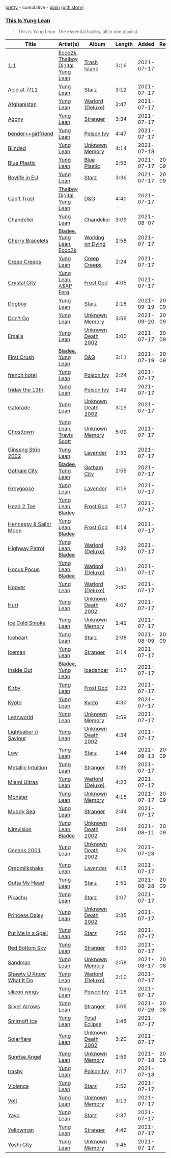 [pretty](/playlists/pretty/This%20Is%20Yung%20Lean.md) - cumulative - [plain](/playlists/plain/37i9dQZF1DZ06evO3BMhlS) ([githistory](https://github.githistory.xyz/tg-z/spotify-playlist-archive/blob/main/playlists/plain/37i9dQZF1DZ06evO3BMhlS))

### [This Is Yung Lean](https://open.spotify.com/playlist/37i9dQZF1DZ06evO3BMhlS)

> This is Yung Lean. The essential tracks, all in one playlist.

| Title | Artist(s) | Album | Length | Added | Removed |
|---|---|---|---|---|---|
| [1:1](https://open.spotify.com/track/2dOah7YpxtEyjQRgwhRvqf) | [Ecco2k](https://open.spotify.com/artist/6hG0VsXXlD10l60TqiIHIX), [Thaiboy Digital](https://open.spotify.com/artist/3cGojc1Yu89IHXx8OeSnee), [Yung Lean](https://open.spotify.com/artist/67lytN32YpUxiSeWlKfHJ3) | [Trash Island](https://open.spotify.com/album/2coNG13rwtzL6AVPmzcoty) | 3:16 | 2021-07-17 |  |
| [Acid at 7/11](https://open.spotify.com/track/3L60fLXCpeTF4jRL8a7kk9) | [Yung Lean](https://open.spotify.com/artist/67lytN32YpUxiSeWlKfHJ3) | [Starz](https://open.spotify.com/album/0U8kr1FIR4vhDRqKomi62M) | 3:12 | 2021-07-17 |  |
| [Afghanistan](https://open.spotify.com/track/6GWYemCe9Rd05ulzVxDPyz) | [Yung Lean](https://open.spotify.com/artist/67lytN32YpUxiSeWlKfHJ3) | [Warlord (Deluxe)](https://open.spotify.com/album/3OHYFlFMX0kx8NrPbfk04p) | 2:47 | 2021-07-17 |  |
| [Agony](https://open.spotify.com/track/1Wj9ZhqrnbLal0Iyqk6QH1) | [Yung Lean](https://open.spotify.com/artist/67lytN32YpUxiSeWlKfHJ3) | [Stranger](https://open.spotify.com/album/6pbfofGywFkDyt1HoKYnRd) | 3:34 | 2021-07-17 |  |
| [bender++girlfriend](https://open.spotify.com/track/4rMlrTKpibfiaVkEJz0Y70) | [Yung Lean](https://open.spotify.com/artist/67lytN32YpUxiSeWlKfHJ3) | [Poison Ivy](https://open.spotify.com/album/3pa5gld04OzSqSr34TDW7J) | 4:47 | 2021-07-17 |  |
| [Blinded](https://open.spotify.com/track/151MIJFS7zZZQejBZEKLxh) | [Yung Lean](https://open.spotify.com/artist/67lytN32YpUxiSeWlKfHJ3) | [Unknown Memory](https://open.spotify.com/album/2tKxjvmkxcMWzVmNhsaX02) | 4:14 | 2021-07-18 |  |
| [Blue Plastic](https://open.spotify.com/track/3oXtfvECvS9fJPhLisiJ0A) | [Yung Lean](https://open.spotify.com/artist/67lytN32YpUxiSeWlKfHJ3) | [Blue Plastic](https://open.spotify.com/album/0WNJUYyPbI06q7PkyZDGkJ) | 2:53 | 2021-07-17 | 2021-09-13 |
| [Boylife in EU](https://open.spotify.com/track/1WA5dWFBwokGf1dIRLYwVD) | [Yung Lean](https://open.spotify.com/artist/67lytN32YpUxiSeWlKfHJ3) | [Starz](https://open.spotify.com/album/0U8kr1FIR4vhDRqKomi62M) | 3:36 | 2021-07-17 | 2021-09-25 |
| [Can't Trust](https://open.spotify.com/track/4btGWLM8GwsJx1EHZLoIrJ) | [Thaiboy Digital](https://open.spotify.com/artist/3cGojc1Yu89IHXx8OeSnee), [Yung Lean](https://open.spotify.com/artist/67lytN32YpUxiSeWlKfHJ3) | [D&G](https://open.spotify.com/album/1wQ8SUjCs4OqmWnCzi6oI9) | 4:40 | 2021-07-17 |  |
| [Chandelier](https://open.spotify.com/track/5H8jHmABa01Y7RSL8tejgh) | [Yung Lean](https://open.spotify.com/artist/67lytN32YpUxiSeWlKfHJ3) | [Chandelier](https://open.spotify.com/album/5KFOZx4trm0m4BPQ2HzrZ1) | 3:09 | 2021-08-07 |  |
| [Cherry Bracelets](https://open.spotify.com/track/0pl95dQndNeIJ2vr5Ce9RV) | [Bladee](https://open.spotify.com/artist/2xvtxDNInKDV4AvGmjw6d1), [Yung Lean](https://open.spotify.com/artist/67lytN32YpUxiSeWlKfHJ3), [Ecco2k](https://open.spotify.com/artist/6hG0VsXXlD10l60TqiIHIX) | [Working on Dying](https://open.spotify.com/album/0zDf2fk1YgPnh2xicD1HXd) | 2:58 | 2021-07-17 |  |
| [Creep Creeps](https://open.spotify.com/track/1gk9UQUBSTuKaXM8DVeJ8L) | [Yung Lean](https://open.spotify.com/artist/67lytN32YpUxiSeWlKfHJ3) | [Creep Creeps](https://open.spotify.com/album/7mYRb2hddu04G5UoVNtQDc) | 2:24 | 2021-07-17 |  |
| [Crystal City](https://open.spotify.com/track/6Yqzw3U3RYFtIu9YnI1Ugj) | [Yung Lean](https://open.spotify.com/artist/67lytN32YpUxiSeWlKfHJ3), [A$AP Ferg](https://open.spotify.com/artist/5dHt1vcEm9qb8fCyLcB3HL) | [Frost God](https://open.spotify.com/album/6Qj9L5tOFscNgKwi0Ab0TT) | 4:05 | 2021-07-17 |  |
| [Dogboy](https://open.spotify.com/track/6cTeFGpgkGQjoqbLKIIePw) | [Yung Lean](https://open.spotify.com/artist/67lytN32YpUxiSeWlKfHJ3) | [Starz](https://open.spotify.com/album/0U8kr1FIR4vhDRqKomi62M) | 2:16 | 2021-09-19 | 2021-09-22 |
| [Don't Go](https://open.spotify.com/track/55ji6rFyGFBXlgXUDyUKbx) | [Yung Lean](https://open.spotify.com/artist/67lytN32YpUxiSeWlKfHJ3) | [Unknown Memory](https://open.spotify.com/album/2tKxjvmkxcMWzVmNhsaX02) | 3:56 | 2021-09-20 | 2021-09-21 |
| [Emails](https://open.spotify.com/track/7tFFJBOEeJBkK9Q6lZVFnc) | [Yung Lean](https://open.spotify.com/artist/67lytN32YpUxiSeWlKfHJ3) | [Unknown Death 2002](https://open.spotify.com/album/2u07QZy2B5vzr0s5pBbKga) | 3:00 | 2021-07-17 | 2021-09-26 |
| [First Crush](https://open.spotify.com/track/0CzLsTlSFDsh1rSswOQvUS) | [Bladee](https://open.spotify.com/artist/2xvtxDNInKDV4AvGmjw6d1), [Yung Lean](https://open.spotify.com/artist/67lytN32YpUxiSeWlKfHJ3) | [D&G](https://open.spotify.com/album/1wQ8SUjCs4OqmWnCzi6oI9) | 3:11 | 2021-07-19 | 2021-09-25 |
| [french hotel](https://open.spotify.com/track/0HWVRydRGq8V49WVXW9Pn5) | [Yung Lean](https://open.spotify.com/artist/67lytN32YpUxiSeWlKfHJ3) | [Poison Ivy](https://open.spotify.com/album/3pa5gld04OzSqSr34TDW7J) | 2:24 | 2021-07-17 |  |
| [friday the 13th](https://open.spotify.com/track/6b64wfFRjHTwmVJDp3IV9X) | [Yung Lean](https://open.spotify.com/artist/67lytN32YpUxiSeWlKfHJ3) | [Poison Ivy](https://open.spotify.com/album/3pa5gld04OzSqSr34TDW7J) | 2:42 | 2021-07-17 |  |
| [Gatorade](https://open.spotify.com/track/0tEjjVdIQM2i3z3Cmlt0er) | [Yung Lean](https://open.spotify.com/artist/67lytN32YpUxiSeWlKfHJ3) | [Unknown Death 2002](https://open.spotify.com/album/2u07QZy2B5vzr0s5pBbKga) | 3:19 | 2021-07-17 |  |
| [Ghosttown](https://open.spotify.com/track/2YvyKtXIEpQoLYtuUNp7Lg) | [Yung Lean](https://open.spotify.com/artist/67lytN32YpUxiSeWlKfHJ3), [Travis Scott](https://open.spotify.com/artist/0Y5tJX1MQlPlqiwlOH1tJY) | [Unknown Memory](https://open.spotify.com/album/2tKxjvmkxcMWzVmNhsaX02) | 5:09 | 2021-07-17 |  |
| [Ginseng Strip 2002](https://open.spotify.com/track/79nEEoEPY2w8EXj9hjn5oc) | [Yung Lean](https://open.spotify.com/artist/67lytN32YpUxiSeWlKfHJ3) | [Lavender](https://open.spotify.com/album/09kU2R5DyHy86Ko8xXfkKK) | 2:33 | 2021-07-17 |  |
| [Gotham City](https://open.spotify.com/track/2whKOvkZ8mNLbinpYsKt3X) | [Bladee](https://open.spotify.com/artist/2xvtxDNInKDV4AvGmjw6d1), [Yung Lean](https://open.spotify.com/artist/67lytN32YpUxiSeWlKfHJ3) | [Gotham City](https://open.spotify.com/album/3uxPFGqszJKYRZWIT139Dx) | 2:55 | 2021-07-17 |  |
| [Greygoose](https://open.spotify.com/track/0TcyLymzEmBXIEAhsahCdu) | [Yung Lean](https://open.spotify.com/artist/67lytN32YpUxiSeWlKfHJ3) | [Lavender](https://open.spotify.com/album/09kU2R5DyHy86Ko8xXfkKK) | 3:16 | 2021-07-17 |  |
| [Head 2 Toe](https://open.spotify.com/track/7dSRKGMpyc5agOf5ypOSfa) | [Yung Lean](https://open.spotify.com/artist/67lytN32YpUxiSeWlKfHJ3), [Bladee](https://open.spotify.com/artist/2xvtxDNInKDV4AvGmjw6d1) | [Frost God](https://open.spotify.com/album/6Qj9L5tOFscNgKwi0Ab0TT) | 3:17 | 2021-07-17 |  |
| [Hennessy & Sailor Moon](https://open.spotify.com/track/1Tx9d3LttUbrogmblhfQKY) | [Yung Lean](https://open.spotify.com/artist/67lytN32YpUxiSeWlKfHJ3), [Bladee](https://open.spotify.com/artist/2xvtxDNInKDV4AvGmjw6d1) | [Frost God](https://open.spotify.com/album/6Qj9L5tOFscNgKwi0Ab0TT) | 4:14 | 2021-07-17 |  |
| [Highway Patrol](https://open.spotify.com/track/5ZPprxpk8aazz6ZGyGtzeo) | [Yung Lean](https://open.spotify.com/artist/67lytN32YpUxiSeWlKfHJ3), [Bladee](https://open.spotify.com/artist/2xvtxDNInKDV4AvGmjw6d1) | [Warlord (Deluxe)](https://open.spotify.com/album/3OHYFlFMX0kx8NrPbfk04p) | 3:32 | 2021-07-17 |  |
| [Hocus Pocus](https://open.spotify.com/track/108IEI9pc04fBMp5CQaUFo) | [Yung Lean](https://open.spotify.com/artist/67lytN32YpUxiSeWlKfHJ3), [Bladee](https://open.spotify.com/artist/2xvtxDNInKDV4AvGmjw6d1) | [Warlord (Deluxe)](https://open.spotify.com/album/3OHYFlFMX0kx8NrPbfk04p) | 3:31 | 2021-07-17 |  |
| [Hoover](https://open.spotify.com/track/2Xk50QBg06pdvGPbvzA4ON) | [Yung Lean](https://open.spotify.com/artist/67lytN32YpUxiSeWlKfHJ3) | [Warlord (Deluxe)](https://open.spotify.com/album/3OHYFlFMX0kx8NrPbfk04p) | 2:40 | 2021-07-17 |  |
| [Hurt](https://open.spotify.com/track/0Ga7kQpBhl6hcFFLDIKKJx) | [Yung Lean](https://open.spotify.com/artist/67lytN32YpUxiSeWlKfHJ3) | [Unknown Death 2002](https://open.spotify.com/album/2u07QZy2B5vzr0s5pBbKga) | 4:07 | 2021-07-17 |  |
| [Ice Cold Smoke](https://open.spotify.com/track/1GbdR1yztiES0VcbRuJtpA) | [Yung Lean](https://open.spotify.com/artist/67lytN32YpUxiSeWlKfHJ3) | [Unknown Memory](https://open.spotify.com/album/2tKxjvmkxcMWzVmNhsaX02) | 1:41 | 2021-07-17 |  |
| [Iceheart](https://open.spotify.com/track/5DwGFP96DR6Elgox0ILaLr) | [Yung Lean](https://open.spotify.com/artist/67lytN32YpUxiSeWlKfHJ3) | [Starz](https://open.spotify.com/album/0U8kr1FIR4vhDRqKomi62M) | 2:08 | 2021-08-09 | 2021-09-18 |
| [Iceman](https://open.spotify.com/track/1J7GTyct5qo7xpTs7eykXg) | [Yung Lean](https://open.spotify.com/artist/67lytN32YpUxiSeWlKfHJ3) | [Stranger](https://open.spotify.com/album/6pbfofGywFkDyt1HoKYnRd) | 3:14 | 2021-07-17 |  |
| [Inside Out](https://open.spotify.com/track/3wUla5WsY7YnyAKAg3zdB2) | [Bladee](https://open.spotify.com/artist/2xvtxDNInKDV4AvGmjw6d1), [Yung Lean](https://open.spotify.com/artist/67lytN32YpUxiSeWlKfHJ3) | [Icedancer](https://open.spotify.com/album/0cT1SQDE7wSh1eUJkGFXse) | 2:17 | 2021-07-17 |  |
| [Kirby](https://open.spotify.com/track/2LlIZprZK36v4e00RTVdaA) | [Yung Lean](https://open.spotify.com/artist/67lytN32YpUxiSeWlKfHJ3) | [Frost God](https://open.spotify.com/album/6Qj9L5tOFscNgKwi0Ab0TT) | 2:23 | 2021-07-17 |  |
| [Kyoto](https://open.spotify.com/track/2djY65hifu2a4R2WqcXqKL) | [Yung Lean](https://open.spotify.com/artist/67lytN32YpUxiSeWlKfHJ3) | [Kyoto](https://open.spotify.com/album/6gdjvua6iksIJZgmD5FpRp) | 4:30 | 2021-07-17 |  |
| [Leanworld](https://open.spotify.com/track/1TRpAbmyAMEISEsJd3DRk0) | [Yung Lean](https://open.spotify.com/artist/67lytN32YpUxiSeWlKfHJ3) | [Unknown Memory](https://open.spotify.com/album/2tKxjvmkxcMWzVmNhsaX02) | 3:59 | 2021-07-17 |  |
| [Lightsaber // Saviour](https://open.spotify.com/track/4RUmFaQOPfigS3Z5BIepn3) | [Yung Lean](https://open.spotify.com/artist/67lytN32YpUxiSeWlKfHJ3) | [Unknown Death 2002](https://open.spotify.com/album/2u07QZy2B5vzr0s5pBbKga) | 4:34 | 2021-07-17 |  |
| [Low](https://open.spotify.com/track/4Yiou6cscKkRMc5UOAHPeL) | [Yung Lean](https://open.spotify.com/artist/67lytN32YpUxiSeWlKfHJ3) | [Starz](https://open.spotify.com/album/0U8kr1FIR4vhDRqKomi62M) | 2:44 | 2021-09-13 | 2021-09-24 |
| [Metallic Intuition](https://open.spotify.com/track/6iRQw60t2V3l5iRq29Ueti) | [Yung Lean](https://open.spotify.com/artist/67lytN32YpUxiSeWlKfHJ3) | [Stranger](https://open.spotify.com/album/6pbfofGywFkDyt1HoKYnRd) | 3:35 | 2021-07-17 |  |
| [Miami Ultras](https://open.spotify.com/track/3yIBvyWUwGkg7Hee9K20Ns) | [Yung Lean](https://open.spotify.com/artist/67lytN32YpUxiSeWlKfHJ3) | [Warlord (Deluxe)](https://open.spotify.com/album/3OHYFlFMX0kx8NrPbfk04p) | 4:23 | 2021-07-17 |  |
| [Monster](https://open.spotify.com/track/6sVfZxUhIYFUJPMePFYwir) | [Yung Lean](https://open.spotify.com/artist/67lytN32YpUxiSeWlKfHJ3) | [Unknown Memory](https://open.spotify.com/album/2tKxjvmkxcMWzVmNhsaX02) | 4:15 | 2021-07-17 | 2021-09-23 |
| [Muddy Sea](https://open.spotify.com/track/107KhIWfM5zMGGkoqmXyNj) | [Yung Lean](https://open.spotify.com/artist/67lytN32YpUxiSeWlKfHJ3) | [Stranger](https://open.spotify.com/album/6pbfofGywFkDyt1HoKYnRd) | 2:44 | 2021-07-17 |  |
| [Nitevision](https://open.spotify.com/track/7mnXnoYVOQRsuFG37ckTiB) | [Yung Lean](https://open.spotify.com/artist/67lytN32YpUxiSeWlKfHJ3), [Bladee](https://open.spotify.com/artist/2xvtxDNInKDV4AvGmjw6d1) | [Unknown Death 2002](https://open.spotify.com/album/2u07QZy2B5vzr0s5pBbKga) | 3:44 | 2021-08-11 | 2021-09-22 |
| [Oceans 2001](https://open.spotify.com/track/6HZs9Eq2IL5DyYSuLgpgz5) | [Yung Lean](https://open.spotify.com/artist/67lytN32YpUxiSeWlKfHJ3) | [Unknown Death 2002](https://open.spotify.com/album/2u07QZy2B5vzr0s5pBbKga) | 3:26 | 2021-07-28 |  |
| [Oreomilkshake](https://open.spotify.com/track/0rBd2FVCsYNE7CmQqLZJZp) | [Yung Lean](https://open.spotify.com/artist/67lytN32YpUxiSeWlKfHJ3) | [Lavender](https://open.spotify.com/album/09kU2R5DyHy86Ko8xXfkKK) | 4:15 | 2021-07-17 |  |
| [Outta My Head](https://open.spotify.com/track/0Mdrf9ZHtZco3f8TgLfgc2) | [Yung Lean](https://open.spotify.com/artist/67lytN32YpUxiSeWlKfHJ3) | [Starz](https://open.spotify.com/album/0U8kr1FIR4vhDRqKomi62M) | 2:51 | 2021-08-28 | 2021-09-23 |
| [Pikachu](https://open.spotify.com/track/2tasUxhSR4DFdwcclUwnel) | [Yung Lean](https://open.spotify.com/artist/67lytN32YpUxiSeWlKfHJ3) | [Starz](https://open.spotify.com/album/0U8kr1FIR4vhDRqKomi62M) | 2:07 | 2021-07-17 |  |
| [Princess Daisy](https://open.spotify.com/track/2czReC2NDu2pn7jlZskgVY) | [Yung Lean](https://open.spotify.com/artist/67lytN32YpUxiSeWlKfHJ3) | [Unknown Death 2002](https://open.spotify.com/album/2u07QZy2B5vzr0s5pBbKga) | 3:35 | 2021-07-17 |  |
| [Put Me in a Spell](https://open.spotify.com/track/7AoBmCepQhli0c4WAZtPmP) | [Yung Lean](https://open.spotify.com/artist/67lytN32YpUxiSeWlKfHJ3) | [Starz](https://open.spotify.com/album/0U8kr1FIR4vhDRqKomi62M) | 2:56 | 2021-07-17 |  |
| [Red Bottom Sky](https://open.spotify.com/track/2WloLsoUqp1A0xxNAwoiwh) | [Yung Lean](https://open.spotify.com/artist/67lytN32YpUxiSeWlKfHJ3) | [Stranger](https://open.spotify.com/album/6pbfofGywFkDyt1HoKYnRd) | 5:03 | 2021-07-17 |  |
| [Sandman](https://open.spotify.com/track/5sarm65FZkv7Rb13jLu4fL) | [Yung Lean](https://open.spotify.com/artist/67lytN32YpUxiSeWlKfHJ3) | [Unknown Memory](https://open.spotify.com/album/2tKxjvmkxcMWzVmNhsaX02) | 2:58 | 2021-08-17 | 2021-08-19 |
| [Shawty U Know What It Do](https://open.spotify.com/track/2iklm7CivXJcq9UT9B0EVm) | [Yung Lean](https://open.spotify.com/artist/67lytN32YpUxiSeWlKfHJ3) | [Warlord (Deluxe)](https://open.spotify.com/album/3OHYFlFMX0kx8NrPbfk04p) | 2:10 | 2021-07-17 |  |
| [silicon wings](https://open.spotify.com/track/4gFSTL6N4m8BxIb6Rz1ERg) | [Yung Lean](https://open.spotify.com/artist/67lytN32YpUxiSeWlKfHJ3) | [Poison Ivy](https://open.spotify.com/album/3pa5gld04OzSqSr34TDW7J) | 2:16 | 2021-07-17 |  |
| [Silver Arrows](https://open.spotify.com/track/42GQUyW4yZtXjzXzWylEPe) | [Yung Lean](https://open.spotify.com/artist/67lytN32YpUxiSeWlKfHJ3) | [Stranger](https://open.spotify.com/album/6pbfofGywFkDyt1HoKYnRd) | 3:06 | 2021-07-26 | 2021-08-30 |
| [Smirnoff Ice](https://open.spotify.com/track/5Bm38kZRQd7dB7OKYYQ0Ct) | [Yung Lean](https://open.spotify.com/artist/67lytN32YpUxiSeWlKfHJ3) | [Total Eclipse](https://open.spotify.com/album/55rGI7NESSLnkAZsa0JhN0) | 1:46 | 2021-07-17 |  |
| [Solarflare](https://open.spotify.com/track/6gfdYD9AfSHzXMAuFvqjto) | [Yung Lean](https://open.spotify.com/artist/67lytN32YpUxiSeWlKfHJ3) | [Unknown Death 2002](https://open.spotify.com/album/2u07QZy2B5vzr0s5pBbKga) | 3:20 | 2021-07-17 |  |
| [Sunrise Angel](https://open.spotify.com/track/3ctY3LpgJUG8KMY18nBWsJ) | [Yung Lean](https://open.spotify.com/artist/67lytN32YpUxiSeWlKfHJ3) | [Unknown Memory](https://open.spotify.com/album/2tKxjvmkxcMWzVmNhsaX02) | 2:59 | 2021-07-18 | 2021-09-26 |
| [trashy](https://open.spotify.com/track/0IvxUnpGLDzZfVB9ZpAzUB) | [Yung Lean](https://open.spotify.com/artist/67lytN32YpUxiSeWlKfHJ3) | [Poison Ivy](https://open.spotify.com/album/3pa5gld04OzSqSr34TDW7J) | 2:17 | 2021-07-18 |  |
| [Violence](https://open.spotify.com/track/3bwSCiavJJM9UHEiqdeMW7) | [Yung Lean](https://open.spotify.com/artist/67lytN32YpUxiSeWlKfHJ3) | [Starz](https://open.spotify.com/album/0U8kr1FIR4vhDRqKomi62M) | 2:52 | 2021-07-17 |  |
| [Volt](https://open.spotify.com/track/0hnb3oZMJNc5SALN7K1hmY) | [Yung Lean](https://open.spotify.com/artist/67lytN32YpUxiSeWlKfHJ3) | [Unknown Memory](https://open.spotify.com/album/2tKxjvmkxcMWzVmNhsaX02) | 3:13 | 2021-07-17 |  |
| [Yayo](https://open.spotify.com/track/7nHEmkpURecKykfN53r9F5) | [Yung Lean](https://open.spotify.com/artist/67lytN32YpUxiSeWlKfHJ3) | [Starz](https://open.spotify.com/album/0U8kr1FIR4vhDRqKomi62M) | 2:37 | 2021-07-17 |  |
| [Yellowman](https://open.spotify.com/track/4JVNe9gWJc11JvX0uGibOs) | [Yung Lean](https://open.spotify.com/artist/67lytN32YpUxiSeWlKfHJ3) | [Stranger](https://open.spotify.com/album/6pbfofGywFkDyt1HoKYnRd) | 4:42 | 2021-07-17 |  |
| [Yoshi City](https://open.spotify.com/track/5Tou8lYopj9qCIFBFBomZ5) | [Yung Lean](https://open.spotify.com/artist/67lytN32YpUxiSeWlKfHJ3) | [Unknown Memory](https://open.spotify.com/album/2tKxjvmkxcMWzVmNhsaX02) | 3:45 | 2021-07-17 |  |